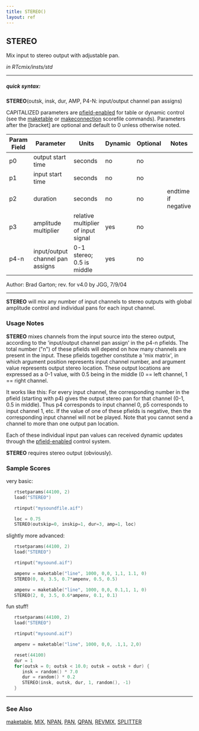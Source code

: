 ```yaml
---
title: STEREO()
layout: ref
---
```


## STEREO

Mix input to stereo output with adjustable pan.

*in RTcmix/insts/std*  
  

-----

##### quick syntax:

**STEREO**(outsk, insk, dur, AMP, P4-N: input/output channel pan
assigns)

CAPITALIZED parameters are [pfield-enabled](pfield-enabled.html) for
table or dynamic control (see the
[maketable](../scorefile/maketable.html) or
[makeconnection](../scorefile/makeconnection.html) scorefile
commands). Parameters after the \[bracket\] are optional and default to
0 unless otherwise noted.
  

Param Field	| Parameter | Units | Dynamic | Optional | Notes
----------- | --------- | ----- | -------- | --------- | ---------
p0 | output start time | seconds | no | no | 
p1 | input start time | seconds | no | no | 
p2 | duration | seconds | no | no | endtime if negative |
p3 | amplitude multiplier | relative multiplier of input signal | yes | no | 
p4-n | input/output channel pan assigns | 0-1 stereo; 0.5 is middle | yes | no | 

   Author:  Brad Garton; rev. for v4.0 by JGG, 7/9/04

  

-----

  
**STEREO** will mix any number of input channels to stereo outputs with
global amplitude control and individual pans for each input channel.

### Usage Notes

**STEREO** mixes channels from the input source into the stereo output,
according to the 'input/output channel pan assign' in the p4-n pfields.
The total number ("n") of these pfields will depend on how many channels
are present in the input. These pfields together constitute a 'mix
matrix', in which argument position represents input channel number, and
argument value represents output stereo location. These output locations
are expressed as a 0-1 value, with 0.5 being in the middle (0 == left
channel, 1 == right channel.

It works like this: For every input channel, the corresponding number in
the pfield (starting with p4) gives the output stereo pan for that
channel (0-1, 0.5 in middle). Thus p4 corresponds to input channel 0, p5
corresponds to input channel 1, etc. If the value of one of these
pfields is negative, then the corresponding input channel will not be
played. Note that you cannot send a channel to more than one output pan
location.

Each of these individual input pan values can received dynamic updates
through the [pfield-enabled](pfield-enabled.html) control system.

**STEREO** requires stereo output (obviously).

### Sample Scores

very basic:

```cpp
   rtsetparams(44100, 2)
   load("STEREO")

   rtinput("mysoundfile.aif")

   loc = 0.75
   STEREO(outskip=0, inskip=1, dur=3, amp=1, loc)
```

  
  
slightly more advanced:

```cpp
   rtsetparams(44100, 2)
   load("STEREO")

   rtinput("mysound.aif")

   ampenv = maketable("line", 1000, 0,0, 1,1, 1.1, 0)
   STEREO(0, 0, 3.5, 0.7*ampenv, 0.5, 0.5)

   ampenv = maketable("line", 1000, 0,0, 0.1,1, 1, 0)
   STEREO(2, 0, 3.5, 0.6*ampenv, 0.1, 0.1)
```

  
  
fun stuff\!

```cpp
   rtsetparams(44100, 2)
   load("STEREO")

   rtinput("mysound.aif")

   ampenv = maketable("line", 1000, 0,0, .1,1, 2,0)

   reset(44100)
   dur = 1
   for(outsk = 0; outsk < 10.0; outsk = outsk + dur) {
      insk = random() * 7.0
      dur = random() * 0.2
      STEREO(insk, outsk, dur, 1, random(), -1)
   }
```

  

-----

### See Also

[maketable](../scorefile/maketable.html), [MIX](MIX.html),
[NPAN](NPAN.html), [PAN](PAN.html), [QPAN](QPAN.html),
[REVMIX](REVMIX.html), [SPLITTER](SPLITTER.html)
